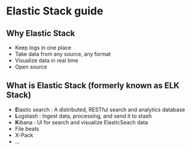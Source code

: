 # Elastic Stack guide

## Why Elastic Stack

* Keep logs in one place
* Take data from any source, any format
* Visualize data in real time
* Open source

## What is Elastic Stack (formerly known as ELK Stack)

* **E**lastic search : A distributed, RESTful search and analytics database
* **L**ogstash : Ingest data, processing, and send it to stash
* **K**ibana : UI for search and visualize ElasticSeach data
* File beats
* X-Pack
* ...